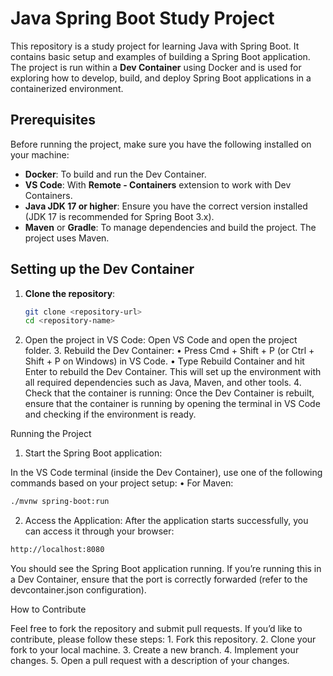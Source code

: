 # Java Spring Boot Study Project

This repository is a study project for learning Java with Spring Boot. It contains basic setup and examples of building a Spring Boot application. The project is run within a **Dev Container** using Docker and is used for exploring how to develop, build, and deploy Spring Boot applications in a containerized environment.

## Prerequisites

Before running the project, make sure you have the following installed on your machine:

- **Docker**: To build and run the Dev Container.
- **VS Code**: With **Remote - Containers** extension to work with Dev Containers.
- **Java JDK 17 or higher**: Ensure you have the correct version installed (JDK 17 is recommended for Spring Boot 3.x).
- **Maven** or **Gradle**: To manage dependencies and build the project. The project uses Maven.

## Setting up the Dev Container

1. **Clone the repository**:
   ```bash
   git clone <repository-url>
   cd <repository-name>
   ```
2.	Open the project in VS Code:
Open VS Code and open the project folder.
	3.	Rebuild the Dev Container:
	•	Press Cmd + Shift + P (or Ctrl + Shift + P on Windows) in VS Code.
	•	Type Rebuild Container and hit Enter to rebuild the Dev Container. This will set up the environment with all required dependencies such as Java, Maven, and other tools.
	4.	Check that the container is running:
Once the Dev Container is rebuilt, ensure that the container is running by opening the terminal in VS Code and checking if the environment is ready.

Running the Project

1. Start the Spring Boot application:

In the VS Code terminal (inside the Dev Container), use one of the following commands based on your project setup:
	•	For Maven:
 ```bash
 ./mvnw spring-boot:run
 ```
2. Access the Application:
  After the application starts successfully, you can access it through your browser:
 ```bash
 http://localhost:8080
 ```
You should see the Spring Boot application running. If you’re running this in a Dev Container, ensure that the port is correctly forwarded (refer to the devcontainer.json configuration).

How to Contribute

Feel free to fork the repository and submit pull requests. If you’d like to contribute, please follow these steps:
	1.	Fork this repository.
	2.	Clone your fork to your local machine.
	3.	Create a new branch.
	4.	Implement your changes.
	5.	Open a pull request with a description of your changes.
